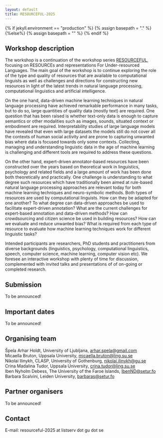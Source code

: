```yaml
---
layout: default
title: RESOURCEFUL-2025
---
```

{% if jekyll.environment  == "production" %}
        {% assign basepath = "." %}
        {%else%}
        {% assign basepath = "" %}
        {% endif %}

## Workshop description

The workshop is a continuation of the workshop series [RESOURCEFUL](https://resourceful-workshop.github.io), focusing on RESOURCEs and representations For Under-resourced Languages. The main goal of the workshop is to continue exploring the role of the type and quality of resources that are available to computational linguists as well as challenges and directions for constructing new resources in light of the latest trends in natural language processing, computational linguistics and artificial intelligence.

On the one hand, data-driven machine learning techniques in natural language processing have achieved remarkable performance in many tasks, but to do so, large quantities of quality data (mostly text) are required. One question that has been raised is whether text-only data is enough to capture semantics or other modalities such as images, sounds, situated context or embodiment are required. Interpretability studies of large language models have revealed that even with large datasets the models still do not cover all the contexts of human social activity and are prone to capturing unwanted bias where data is focused towards only some contexts. Collecting, managing and understanding linguistic data in the age of machine learning is challenging and different tools are required to address these questions.

On the other hand, expert-driven annotator-based resources have been constructed over the years based on theoretical work in linguistics, psychology and related fields and a large amount of work has been done both theoretically and practically. One challenge is understanding to what degree such resources which have traditionally been aimed at rule-based natural language processing approaches are relevant today for both machine learning techniques and neuro-symbolic methods. Both types of resources are used by computational linguists. How can they be adapted for one another? To what degree can data-driven approaches be used to facilitate expert-driven annotation? What are the current challenges for expert-based annotation and data-driven methods? How can crowdsourcing and citizen science be used in building resources? How can we evaluate and reduce unwanted bias? What is required from each type of resource to evaluate how machine learning techniques work for different linguistic tasks?

Intended participants are researchers, PhD students and practitioners from diverse backgrounds (linguistics, psychology, computational linguistics, speech, computer science, machine learning, computer vision etc). We foresee an interactive workshop with plenty of time for discussion, complemented with invited talks and presentations of of on-going or completed research.

## Submission

To be announced!

## Important dates

To be announced!

## Organising team

Špela Arhar Holdt, University of Ljubljana, arhar.spela@gmail.com  
Micaella Bruton, Uppsala University, micaella.bruton@ling.su.se  
Nikolai Ilinykh, CLASP, University of Gothenburg, nikolai.ilinykh@gu.se  
Crina Madalina Tudor, Uppsala University, crina.tudor@ling.su.se  
Iben Nyholm Debess, The University of the Faroe Islands, IbenND@setur.fo  
Barbara Scalvini, Leiden University, barbaras@setur.fo  

## Partner organisers

To be announced!

## Contact

E-mail: resourceful-2025 at listserv dot gu dot se

